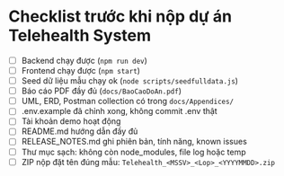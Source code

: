 # Checklist trước khi nộp dự án Telehealth System

- [ ] Backend chạy được (`npm run dev`)
- [ ] Frontend chạy được (`npm start`)
- [ ] Seed dữ liệu mẫu chạy ok (`node scripts/seedfulldata.js`)
- [ ] Báo cáo PDF đầy đủ (`docs/BaoCaoDoAn.pdf`)
- [ ] UML, ERD, Postman collection có trong `docs/Appendices/`
- [ ] .env.example đã chỉnh xong, không commit .env thật
- [ ] Tài khoản demo hoạt động
- [ ] README.md hướng dẫn đầy đủ
- [ ] RELEASE_NOTES.md ghi phiên bản, tính năng, known issues
- [ ] Thư mục sạch: không còn node_modules, file log hoặc temp
- [ ] ZIP nộp đặt tên đúng mẫu: `Telehealth_<MSSV>_<Lop>_<YYYYMMDD>.zip`